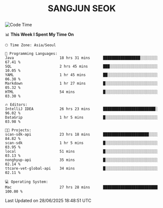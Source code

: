 <h1>
 <p align="center">
   SANGJUN SEOK
 </p>
</h1>

<!--START_SECTION:waka-->
![Code Time](http://img.shields.io/badge/Code%20Time-4%2C448%20hrs%2050%20mins-blue)

📊 **This Week I Spent My Time On** 

```text
🕑︎ Time Zone: Asia/Seoul

💬 Programming Languages: 
Java                     18 hrs 31 mins      █████████████████░░░░░░░░   67.41 % 
SQL                      2 hrs 45 mins       ███░░░░░░░░░░░░░░░░░░░░░░   10.05 % 
YAML                     1 hr 45 mins        ██░░░░░░░░░░░░░░░░░░░░░░░   06.38 % 
Markdown                 1 hr 27 mins        █░░░░░░░░░░░░░░░░░░░░░░░░   05.32 % 
HTML                     54 mins             █░░░░░░░░░░░░░░░░░░░░░░░░   03.30 % 

🔥 Editors: 
IntelliJ IDEA            26 hrs 23 mins      ████████████████████████░   96.02 % 
DataGrip                 1 hr 5 mins         █░░░░░░░░░░░░░░░░░░░░░░░░   03.98 % 

🐱‍💻 Projects: 
scan-sdk-api             23 hrs 18 mins      █████████████████████░░░░   84.82 % 
scan-sdk                 1 hr 5 mins         █░░░░░░░░░░░░░░░░░░░░░░░░   03.95 % 
local                    51 mins             █░░░░░░░░░░░░░░░░░░░░░░░░   03.13 % 
nonghyup-api             35 mins             █░░░░░░░░░░░░░░░░░░░░░░░░   02.14 % 
ttcare-vet-global-api    34 mins             █░░░░░░░░░░░░░░░░░░░░░░░░   02.11 % 

💻 Operating System: 
Mac                      27 hrs 28 mins      █████████████████████████   100.00 % 
```


 Last Updated on 28/06/2025 18:48:51 UTC
<!--END_SECTION:waka-->
